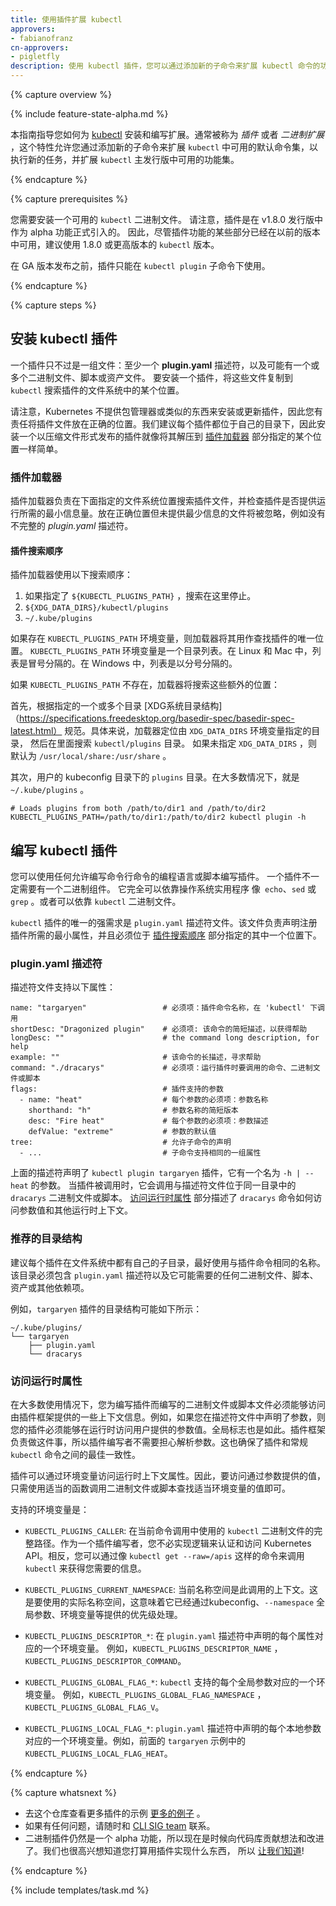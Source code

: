 ```yaml
---
title: 使用插件扩展 kubectl
approvers:
- fabianofranz
cn-approvers:
- pigletfly
description: 使用 kubectl 插件，您可以通过添加新的子命令来扩展 kubectl 命令的功能。
---
```

<!--
---
title: Extend kubectl with plugins
approvers:
- fabianofranz
description: With kubectl plugins, you can extend the functionality of the kubectl command by adding new subcommands.
---
-->
<!--
{% capture overview %}

{% include feature-state-alpha.md %}

This guide shows you how to install and write extensions for [kubectl](/docs/user-guide/kubectl/). Usually called *plugins* or *binary extensions*, this feature allows you to extend the default set of commands available in `kubectl` by adding new subcommands to perform new tasks and extend the set of features available in the main distribution of `kubectl`.

{% endcapture %}
-->
{% capture overview %}

{% include feature-state-alpha.md %}

本指南指导您如何为 [kubectl](/docs/user-guide/kubectl/) 安装和编写扩展。通常被称为 *插件* 或者 *二进制扩展* ，这个特性允许您通过添加新的子命令来扩展 `kubectl` 中可用的默认命令集，以执行新的任务，并扩展 `kubectl` 主发行版中可用的功能集。

{% endcapture %}
<!--
{% capture prerequisites %}

You need to have a working `kubectl` binary installed. Note that plugins were officially introduced as an alpha feature in the v1.8.0 release. So, while some parts of the plugins feature were already available in previous versions, a `kubectl` version of 1.8.0 or later is recommended.

Until a GA version is released, plugins will only be available under the `kubectl plugin` subcommand.

{% endcapture %}
-->
{% capture prerequisites %}

您需要安装一个可用的 `kubectl` 二进制文件。 请注意，插件是在 v1.8.0 发行版中作为 alpha 功能正式引入的。 因此，尽管插件功能的某些部分已经在以前的版本中可用，建议使用 1.8.0 或更高版本的 `kubectl` 版本。

在 GA 版本发布之前，插件只能在 `kubectl plugin` 子命令下使用。

{% endcapture %}
<!--
{% capture steps %}

## Installing kubectl plugins

A plugin is nothing more than a set of files: at least a **plugin.yaml** descriptor, and likely one or more binary, script, or assets files. To install a plugin, copy those files to one of the locations in the filesystem where `kubectl` searches for plugins.

Note that Kubernetes does not provide a package manager or something similar to install or update plugins, so it's your responsibility to place the plugin files in the correct location. We recommend that each plugin is located on its own directory, so installing a plugin that is distributed as a compressed file is as simple as extracting it to one of the locations specified in the [Plugin loader](#plugin-loader) section.
-->
{% capture steps %}

## 安装 kubectl 插件

一个插件只不过是一组文件：至少一个 **plugin.yaml** 描述符，以及可能有一个或多个二进制文件、脚本或资产文件。 要安装一个插件，将这些文件复制到 `kubectl` 搜索插件的文件系统中的某个位置。

请注意，Kubernetes 不提供包管理器或类似的东西来安装或更新插件，因此您有责任将插件文件放在正确的位置。我们建议每个插件都位于自己的目录下，因此安装一个以压缩文件形式发布的插件就像将其解压到 [插件加载器](#插件加载器) 部分指定的某个位置一样简单。

<!--
### Plugin loader

The plugin loader is responsible for searching plugin files in the filesystem locations specified below, and checking if the plugin provides the minimum amount of information required for it to run. Files placed in the right location that don't provide the minimum amount of information, for example an incomplete *plugin.yaml* descriptor, are ignored.
-->
### 插件加载器

插件加载器负责在下面指定的文件系统位置搜索插件文件，并检查插件是否提供运行所需的最小信息量。放在正确位置但未提供最少信息的文件将被忽略，例如没有不完整的 *plugin.yaml* 描述符。

<!--
#### Search order

The plugin loader uses the following search order:

1. `${KUBECTL_PLUGINS_PATH}` If specified, the search stops here.
2. `${XDG_DATA_DIRS}/kubectl/plugins`
3. `~/.kube/plugins`

If the `KUBECTL_PLUGINS_PATH` environment variable is present, the loader uses it as the only location to look for plugins.
The `KUBECTL_PLUGINS_PATH` environment variable is a list of directories. In Linux and Mac, the list is colon-delimited. In
Windows, the list is semicolon-delimited.

If `KUBECTL_PLUGINS_PATH` is not present, the loader searches these additional locations:

First, one or more directories specified according to the
[XDG System Directory Structure](https://specifications.freedesktop.org/basedir-spec/basedir-spec-latest.html)
specification. Specifically, the loader locates the directories specified by the `XDG_DATA_DIRS` environment variable,
and then searches `kubectl/plugins` directory inside of those.
If `XDG_DATA_DIRS` is not specified, it defaults to `/usr/local/share:/usr/share`.

Second, the `plugins` directory under the user's kubeconfig dir. In most cases, this is `~/.kube/plugins`.

```shell
# Loads plugins from both /path/to/dir1 and /path/to/dir2
KUBECTL_PLUGINS_PATH=/path/to/dir1:/path/to/dir2 kubectl plugin -h
```
-->
#### 插件搜索顺序

插件加载器使用以下搜索顺序：

1. 如果指定了 `${KUBECTL_PLUGINS_PATH}` ，搜索在这里停止。
2. `${XDG_DATA_DIRS}/kubectl/plugins`
3. `~/.kube/plugins`

如果存在 `KUBECTL_PLUGINS_PATH` 环境变量，则加载器将其用作查找插件的唯一位置。
`KUBECTL_PLUGINS_PATH` 环境变量是一个目录列表。在 Linux 和 Mac 中，列表是冒号分隔的。在
Windows 中，列表是以分号分隔的。

如果 `KUBECTL_PLUGINS_PATH` 不存在，加载器将搜索这些额外的位置：

首先，根据指定的一个或多个目录
[XDG系统目录结构]（https://specifications.freedesktop.org/basedir-spec/basedir-spec-latest.html）
规范。具体来说，加载器定位由 `XDG_DATA_DIRS` 环境变量指定的目录，
然后在里面搜索 `kubectl/plugins` 目录。
如果未指定 `XDG_DATA_DIRS` ，则默认为 `/usr/local/share:/usr/share` 。

其次，用户的 kubeconfig 目录下的 `plugins` 目录。在大多数情况下，就是 `~/.kube/plugins` 。

```shell
# Loads plugins from both /path/to/dir1 and /path/to/dir2
KUBECTL_PLUGINS_PATH=/path/to/dir1:/path/to/dir2 kubectl plugin -h
```

<!--
## Writing kubectl plugins

You can write a plugin in any programming language or script that allows you to write command-line commands.
A plugin does not necessarily need to have a binary component. It could rely entirely on operating system utilities
like `echo`, `sed`, or `grep`. Or it could rely on the `kubectl` binary.

The only strong requirement for a `kubectl` plugin is the `plugin.yaml` descriptor file. This file is responsible for declaring at least the minimum attributes required to register a plugin and must be located under one of the locations specified in the [Search order](#search-order) section. 
-->
## 编写 kubectl 插件

您可以使用任何允许编写命令行命令的编程语言或脚本编写插件。
一个插件不一定需要有一个二进制组件。 它完全可以依靠操作系统实用程序
像` echo`、`sed` 或 `grep` 。或者可以依靠 `kubectl` 二进制文件。

`kubectl` 插件的唯一的强需求是 `plugin.yaml` 描述符文件。该文件负责声明注册插件所需的最小属性，并且必须位于 [插件搜索顺序](#插件搜索顺序) 部分指定的其中一个位置下。

<!--
### The plugin.yaml descriptor

The descriptor file supports the following attributes:

```
name: "targaryen"                 # REQUIRED: the plugin command name, to be invoked under 'kubectl'
shortDesc: "Dragonized plugin"    # REQUIRED: the command short description, for help
longDesc: ""                      # the command long description, for help
example: ""                       # command example(s), for help
command: "./dracarys"             # REQUIRED: the command, binary, or script to invoke when running the plugin
flags:                            # flags supported by the plugin
  - name: "heat"                  # REQUIRED for each flag: flag name
    shorthand: "h"                # short version of the flag name
    desc: "Fire heat"             # REQUIRED for each flag: flag description
    defValue: "extreme"           # default value of the flag
tree:                             # allows the declaration of subcommands
  - ...                           # subcommands support the same set of attributes
```

The preceding descriptor declares the `kubectl plugin targaryen` plugin, which has one flag named `-h | --heat`.
When the plugin is invoked, it calls the `dracarys` binary or script, which is located in the same directory as the descriptor file. The [Accessing runtime attributes](#accessing-runtime-attributes) section describes how the `dracarys` command accesses the flag value and other runtime context.
-->
### plugin.yaml 描述符

描述符文件支持以下属性：

```
name: "targaryen"                 # 必须项：插件命令名称，在 'kubectl' 下调用
shortDesc: "Dragonized plugin"    # 必须项: 该命令的简短描述，以获得帮助
longDesc: ""                      # the command long description, for help
example: ""                       # 该命令的长描述，寻求帮助
command: "./dracarys"             # 必须项：运行插件时要调用的命令、二进制文件或脚本
flags:                            # 插件支持的参数
  - name: "heat"                  # 每个参数的必须项：参数名称
    shorthand: "h"                # 参数名称的简短版本
    desc: "Fire heat"             # 每个参数的必须项：参数描述
    defValue: "extreme"           # 参数的默认值
tree:                             # 允许子命令的声明
  - ...                           # 子命令支持相同的一组属性
```

上面的描述符声明了 `kubectl plugin targaryen` 插件，它有一个名为 `-h | --heat` 的参数。
当插件被调用时，它会调用与描述符文件位于同一目录中的 `dracarys` 二进制文件或脚本。 [访问运行时属性](#访问运行时属性) 部分描述了 `dracarys` 命令如何访问参数值和其他运行时上下文。

<!--
### Recommended directory structure

It is recommended that each plugin has its own subdirectory in the filesystem, preferably with the same name as the plugin command. The directory must contain the `plugin.yaml` descriptor and any binary, script, asset, or other dependency it might require.

For example, the directory structure for the `targaryen` plugin could look like this:

```
~/.kube/plugins/
└── targaryen
    ├── plugin.yaml
    └── dracarys
```
-->
### 推荐的目录结构

建议每个插件在文件系统中都有自己的子目录，最好使用与插件命令相同的名称。该目录必须包含 `plugin.yaml` 描述符以及它可能需要的任何二进制文件、脚本、资产或其他依赖项。

例如，`targaryen` 插件的目录结构可能如下所示：

```
~/.kube/plugins/
└── targaryen
    ├── plugin.yaml
    └── dracarys
```
<!--
### Accessing runtime attributes

In most use cases, the binary or script file you write to support the plugin must have access to some contextual information provided by the plugin framework. For example, if you declared flags in the descriptor file, your plugin must have access to the user-provided flag values at runtime. The same is true for global flags. The plugin framework is responsible for doing that, so plugin writers don't need to worry about parsing arguments. This also ensures the best level of consistency between plugins and regular `kubectl` commands.

Plugins have access to runtime context attributes through environment variables. So to access the value provided through a flag, for example, just look for the value of the proper environment variable using the appropriate function call for your binary or script. 

The supported environment variables are:
-->
### 访问运行时属性

在大多数使用情况下，您为编写插件而编写的二进制文件或脚本文件必须能够访问由插件框架提供的一些上下文信息。例如，如果您在描述符文件中声明了参数，则您的插件必须能够在运行时访问用户提供的参数值。全局标志也是如此。插件框架负责做这件事，所以插件编写者不需要担心解析参数。这也确保了插件和常规 `kubectl` 命令之间的最佳一致性。

插件可以通过环境变量访问运行时上下文属性。因此，要访问通过参数提供的值，只需使用适当的函数调用二进制文件或脚本查找适当环境变量的值即可。

支持的环境变量是：
<!--
* `KUBECTL_PLUGINS_CALLER`: The full path to the `kubectl` binary that was used in the current command invocation.
As a plugin writer, you don't have to implement logic to authenticate and access the Kubernetes API. Instead, you can invoke `kubectl` to obtain the information you need, through something like `kubectl get --raw=/apis`.

* `KUBECTL_PLUGINS_CURRENT_NAMESPACE`: The current namespace that is the context for this call. This is the actual namespace to be used, meaning it was already processed in terms of the precedence between what was provided through the kubeconfig, the `--namespace` global flag, environment variables, and so on.

* `KUBECTL_PLUGINS_DESCRIPTOR_*`: One environment variable for every attribute declared in the `plugin.yaml` descriptor.
For example, `KUBECTL_PLUGINS_DESCRIPTOR_NAME`, `KUBECTL_PLUGINS_DESCRIPTOR_COMMAND`.

* `KUBECTL_PLUGINS_GLOBAL_FLAG_*`: One environment variable for every global flag supported by `kubectl`.
For example, `KUBECTL_PLUGINS_GLOBAL_FLAG_NAMESPACE`, `KUBECTL_PLUGINS_GLOBAL_FLAG_V`.

* `KUBECTL_PLUGINS_LOCAL_FLAG_*`: One environment variable for every local flag declared in the `plugin.yaml` descriptor. For example, `KUBECTL_PLUGINS_LOCAL_FLAG_HEAT` in the preceding `targaryen` example.

{% endcapture %}
-->

* `KUBECTL_PLUGINS_CALLER`: 在当前命令调用中使用的 `kubectl` 二进制文件的完整路径。作为一个插件编写者，您不必实现逻辑来认证和访问 Kubernetes API。相反，您可以通过像 `kubectl get --raw=/apis` 这样的命令来调用 `kubectl` 来获得您需要的信息。

* `KUBECTL_PLUGINS_CURRENT_NAMESPACE`: 当前名称空间是此调用的上下文。这是要使用的实际名称空间，这意味着它已经通过kubeconfig、`--namespace` 全局参数、环境变量等提供的优先级处理。

* `KUBECTL_PLUGINS_DESCRIPTOR_*`: 在 `plugin.yaml` 描述符中声明的每个属性对应的一个环境变量。
例如，`KUBECTL_PLUGINS_DESCRIPTOR_NAME` ， `KUBECTL_PLUGINS_DESCRIPTOR_COMMAND`。

* `KUBECTL_PLUGINS_GLOBAL_FLAG_*`: `kubectl` 支持的每个全局参数对应的一个环境变量。
例如，`KUBECTL_PLUGINS_GLOBAL_FLAG_NAMESPACE` ， `KUBECTL_PLUGINS_GLOBAL_FLAG_V`。

* `KUBECTL_PLUGINS_LOCAL_FLAG_*`: `plugin.yaml` 描述符中声明的每个本地参数对应的一个环境变量。例如，前面的 `targaryen` 示例中的 `KUBECTL_PLUGINS_LOCAL_FLAG_HEAT`。

{% endcapture %}
<!--
{% capture whatsnext %}

* Check the repository for [some more examples](https://github.com/kubernetes/kubernetes/tree/master/pkg/kubectl/plugins/examples) of plugins.
* In case of any questions, feel free to reach out to the [CLI SIG team](https://github.com/kubernetes/community/tree/master/sig-cli).
* Binary plugins is still an alpha feature, so this is the time to contribute ideas and improvements to the codebase. We're also excited to hear about what you're planning to implement with plugins, so [let us know](https://github.com/kubernetes/community/tree/master/sig-cli)!

{% endcapture %}

{% include templates/task.md %}
-->
{% capture whatsnext %}

* 去这个仓库查看更多插件的示例 [更多的例子](https://github.com/kubernetes/kubernetes/tree/master/pkg/kubectl/plugins/examples) 。
* 如果有任何问题，请随时和 [CLI SIG team](https://github.com/kubernetes/community/tree/master/sig-cli) 联系。
* 二进制插件仍然是一个 alpha 功能，所以现在是时候向代码库贡献想法和改进了。我们也很高兴想知道您打算用插件实现什么东西， 所以 [让我们知道](https://github.com/kubernetes/community/tree/master/sig-cli)!

{% endcapture %}

{% include templates/task.md %}
